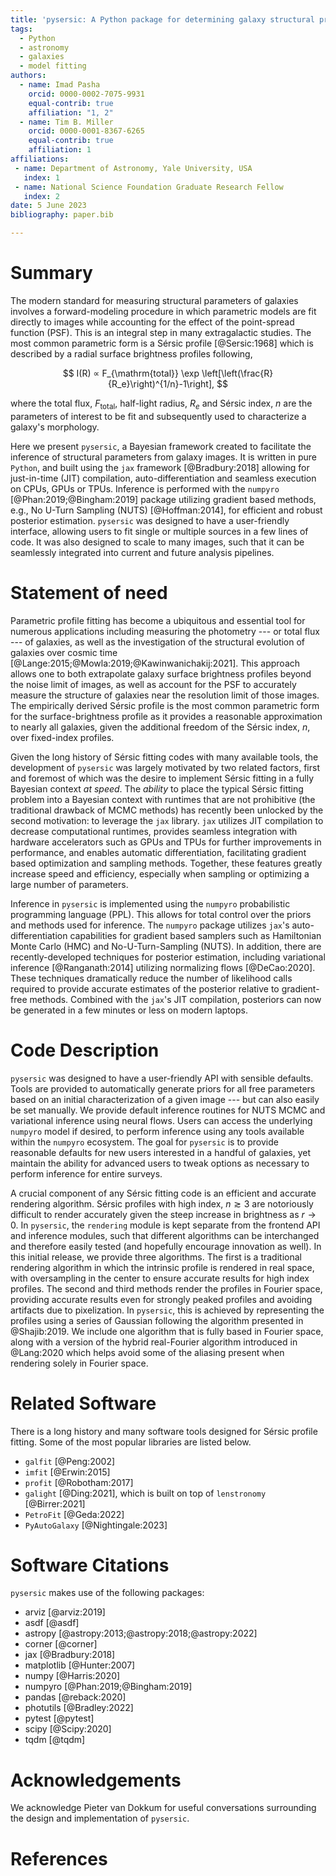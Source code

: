 ```yaml
---
title: 'pysersic: A Python package for determining galaxy structural properties via Bayesian inference, accelerated with jax'
tags:
  - Python
  - astronomy
  - galaxies
  - model fitting
authors:
  - name: Imad Pasha
    orcid: 0000-0002-7075-9931
    equal-contrib: true
    affiliation: "1, 2"
  - name: Tim B. Miller
    orcid: 0000-0001-8367-6265
    equal-contrib: true
    affiliation: 1
affiliations:
 - name: Department of Astronomy, Yale University, USA
   index: 1
 - name: National Science Foundation Graduate Research Fellow
   index: 2
date: 5 June 2023
bibliography: paper.bib

---
```


# Summary

The modern standard for measuring structural parameters of galaxies involves a forward-modeling procedure in which parametric models are fit directly to images while accounting for the effect of the point-spread function (PSF). This is an integral step in many extragalactic studies. The most common parametric form is a Sérsic profile [@Sersic:1968] which is described by a radial surface brightness profiles following,


$$
I(R) ∝ F_{\mathrm{total}} \exp \left[\left(\frac{R}{R_e}\right)^{1/n}-1\right],
$$


where the total flux, $F_{\mathrm{total}}$, half-light radius, $R_e$ and Sérsic index, $n$ are the parameters of interest to be fit and subsequently used to characterize a galaxy's morphology.


Here we present `pysersic`, a Bayesian framework created to facilitate the inference of structural parameters from galaxy images. It is written in pure `Python`, and built using the `jax` framework [@Bradbury:2018] allowing for just-in-time (JIT) compilation, auto-differentiation and seamless execution on CPUs, GPUs or TPUs. Inference is performed with the `numpyro` [@Phan:2019;@Bingham:2019] package utilizing gradient based methods, e.g., No U-Turn Sampling (NUTS) [@Hoffman:2014], for efficient and robust posterior estimation. `pysersic` was designed to have a user-friendly interface, allowing users to fit single or multiple sources in a few lines of code. It was also designed to scale to many images, such that it can be seamlessly integrated into current and future analysis pipelines.

# Statement of need

Parametric profile fitting has become a ubiquitous and essential tool for numerous applications including measuring the photometry --- or total flux --- of galaxies, as well as the investigation of the structural evolution of galaxies over cosmic time [@Lange:2015;@Mowla:2019;@Kawinwanichakij:2021]. This approach allows one to both extrapolate galaxy surface brightness profiles beyond the noise limit of images, as well as account for the PSF to accurately measure the structure of galaxies near the resolution limit of those images. The empirically derived Sérsic profile is the most common parametric form for the surface-brightness profile as it provides a reasonable approximation to nearly all galaxies, given the additional freedom of the Sérsic index, $n$, over fixed-index profiles.


Given the long history of Sérsic fitting codes with many available tools, the development of `pysersic` was largely motivated by two related factors, first and foremost of which was the desire to implement Sérsic fitting in a fully Bayesian context *at speed*. The *ability* to place the typical Sérsic fitting problem into a Bayesian context with runtimes that are not prohibitive (the traditional drawback of MCMC methods) has recently been unlocked by the second motivation: to leverage the `jax` library. `jax` utilizes JIT compilation to decrease computational runtimes, provides seamless integration with hardware accelerators such as GPUs and TPUs for further improvements in performance, and enables automatic differentiation, facilitating gradient based optimization and sampling methods. Together, these features greatly increase speed and efficiency, especially when sampling or optimizing a large number of parameters.

Inference in `pysersic` is implemented using the `numpyro` probabilistic programming language (PPL). This allows for total control over the priors and methods used for inference. The `numpyro` package utilizes `jax`'s auto-differentiation capabilities for gradient based samplers such as Hamiltonian Monte Carlo (HMC) and No-U-Turn-Sampling (NUTS). In addition, there are recently-developed techniques for posterior estimation, including variational inference [@Ranganath:2014] utilizing normalizing flows [@DeCao:2020]. These techniques dramatically reduce the number of likelihood calls required to provide accurate estimates of the posterior relative to gradient-free methods. Combined with the `jax`'s JIT compilation, posteriors can now be generated in a few minutes or less on modern laptops.

# Code Description

`pysersic` was designed to have a user-friendly API with sensible defaults. Tools are provided to automatically generate priors for all free parameters based on an initial characterization of a given image --- but can also easily be set manually. We provide default inference routines for NUTS MCMC and variational inference using neural flows. Users can access the underlying `numpyro` model if desired, to perform inference using any tools available within the `numpyro` ecosystem. The goal for `pysersic` is to provide reasonable defaults for new users interested in a handful of galaxies, yet maintain the ability for advanced users to tweak options as necessary to perform inference for entire surveys.

A crucial component of any Sérsic fitting code is an efficient and accurate rendering algorithm. Sérsic profiles with high index, $n\gtrsim 3$ are notoriously difficult to render accurately given the steep increase in brightness as $r \rightarrow 0$. In `pysersic`, the `rendering` module is kept separate from the frontend API and inference modules, such that different algorithms can be interchanged and therefore easily tested (and hopefully encourage innovation as well). In this initial release, we provide three algorithms. The first is a traditional rendering algorithm in which the intrinsic profile is rendered in real space, with oversampling in the center to ensure accurate results for high index profiles. The second and third  methods render the profiles in Fourier space, providing accurate results even for strongly peaked profiles and avoiding artifacts due to pixelization. In `pysersic`, this is achieved by representing the profiles using a series of Gaussian following the algorithm presented in @Shajib:2019. We include one algorithm that is fully based in Fourier space, along with a version of the hybrid real-Fourier algorithm introduced in @Lang:2020 which helps avoid some of the aliasing present when rendering solely in Fourier space.


# Related Software


There is a long history and many software tools designed for Sérsic profile fitting. Some of the most popular libraries are listed below.

- `galfit` [@Peng:2002]
- `imfit` [@Erwin:2015]
- `profit` [@Robotham:2017]
- `galight` [@Ding:2021], which is built on top of `lenstronomy` [@Birrer:2021]
- `PetroFit` [@Geda:2022]
- `PyAutoGalaxy` [@Nightingale:2023]

# Software Citations

`pysersic` makes use of the following packages:

- arviz [@arviz:2019]
- asdf [@asdf]
- astropy [@astropy:2013;@astropy:2018;@astropy:2022]
- corner [@corner]
- jax [@Bradbury:2018] 
- matplotlib [@Hunter:2007]
- numpy [@Harris:2020]
- numpyro [@Phan:2019;@Bingham:2019]
- pandas [@reback:2020]
- photutils [@Bradley:2022]
- pytest [@pytest]
- scipy [@Scipy:2020]
- tqdm [@tqdm]


# Acknowledgements

We acknowledge Pieter van Dokkum for useful conversations surrounding the design and implementation of `pysersic`.

# References
